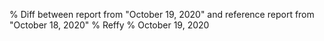 % Diff between report from "October 19, 2020" and reference report from "October 18, 2020"
% Reffy
% October 19, 2020

